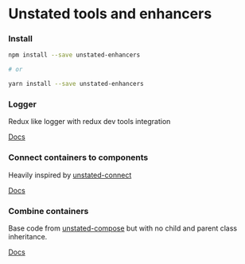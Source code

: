 # Unstated tools and enhancers

### Install

```bash
npm install --save unstated-enhancers

# or

yarn install --save unstated-enhancers
```

### Logger

Redux like logger with redux dev tools integration

[Docs](https://github.com/xaamin/unstated-enhancers/blob/master/docs/unstated-logger.md)

### Connect containers to components

Heavily inspired by [unstated-connect](https://github.com/goncy/unstated-connect)

[Docs](https://github.com/xaamin/unstated-enhancers/blob/master/docs/unstated-connect.md)

### Combine containers

Base code from [unstated-compose](https://github.com/fabiospampinato/unstated-compose) but with no child and parent class inheritance.

[Docs](https://github.com/xaamin/unstated-enhancers/blob/master/docs/unstated-combine.md)